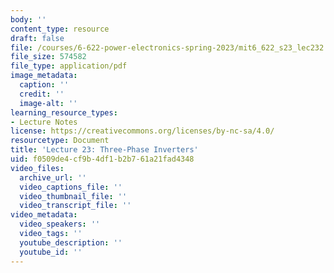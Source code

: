 ```yaml
---
body: ''
content_type: resource
draft: false
file: /courses/6-622-power-electronics-spring-2023/mit6_622_s23_lec232.pdf
file_size: 574582
file_type: application/pdf
image_metadata:
  caption: ''
  credit: ''
  image-alt: ''
learning_resource_types:
- Lecture Notes
license: https://creativecommons.org/licenses/by-nc-sa/4.0/
resourcetype: Document
title: 'Lecture 23: Three-Phase Inverters'
uid: f0509de4-cf9b-4df1-b2b7-61a21fad4348
video_files:
  archive_url: ''
  video_captions_file: ''
  video_thumbnail_file: ''
  video_transcript_file: ''
video_metadata:
  video_speakers: ''
  video_tags: ''
  youtube_description: ''
  youtube_id: ''
---
```

